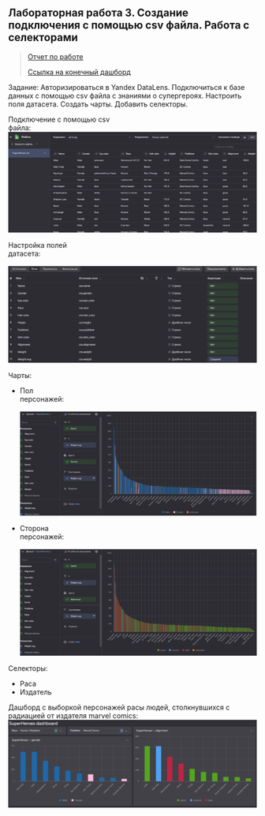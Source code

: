 ## Лабораторная работа 3. Создание подключения с помощью csv файла. Работа с селекторами
> [Отчет по работе](https://drive.google.com/file/d/1MBRQGFP4uJa02keCLA_yrlTgSPlbZATQ/view?usp=drive_link)
> 
> [Ссылка на конечный дашборд](https://datalens.yandex.ru/0p3o09mga42wq-superheroes-dashboard)

Задание: Авторизироваться в Yandex DataLens. Подключиться к базе данных с помощью csv файла с знаниями о супергероях. Настроить поля датасета. Создать чарты. Добавить селекторы.

Подключение с помощью csv файла:⠀⠀⠀⠀⠀⠀⠀⠀⠀⠀⠀⠀⠀⠀⠀⠀⠀⠀⠀⠀⠀⠀⠀⠀⠀⠀⠀⠀⠀⠀⠀⠀⠀⠀⠀
![3-1](img3/3-1.png)

Настройка полей датасета:⠀⠀⠀⠀⠀⠀⠀⠀⠀⠀⠀⠀⠀⠀⠀⠀⠀⠀⠀⠀⠀⠀⠀⠀⠀⠀⠀⠀⠀⠀⠀⠀⠀⠀⠀⠀⠀⠀⠀⠀⠀⠀⠀⠀
![3-2](img3/3-2.png)

Чарты:
* Пол персонажей:⠀⠀⠀⠀⠀⠀⠀⠀⠀⠀⠀⠀⠀⠀⠀⠀⠀⠀⠀⠀⠀⠀⠀⠀⠀⠀⠀⠀⠀⠀⠀⠀⠀⠀⠀⠀⠀⠀⠀⠀⠀⠀⠀⠀⠀⠀⠀
![3-3](img3/3-3.png)

* Сторона персонажей:⠀⠀⠀⠀⠀⠀⠀⠀⠀⠀⠀⠀⠀⠀⠀⠀⠀⠀⠀⠀⠀⠀⠀⠀⠀⠀⠀⠀⠀⠀⠀⠀⠀⠀⠀⠀⠀⠀⠀⠀⠀⠀⠀
![3-4](img3/3-4.png)

Селекторы:
* Раса
* Издатель

Дашборд с выборкой персонажей расы людей, столкнувшихся с радиацией от издателя marvel comics:
![3-5](img3/3-5.png)
